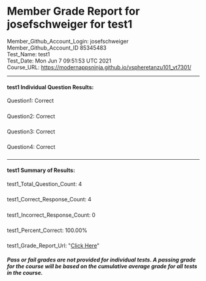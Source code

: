 # Member Grade Report for josefschweiger for test1  
   
Member_Github_Account_Login: josefschweiger  
Member_Github_Account_ID 85345483  
Test_Name: test1  
Test_Date: Mon Jun  7 09:51:53 UTC 2021  
Course_URL: https://modernappsninja.github.io/vspheretanzu101_vt7301/  
   
---  
#### test1 Individual Question Results:  
Question1: Correct  
#####  
Question2: Correct  
#####  
Question3: Correct  
#####  
Question4: Correct  
#####  
---  
#### test1 Summary of Results:  
test1_Total_Question_Count: 4  
#####  
test1_Correct_Response_Count: 4  
#####  
test1_Incorrect_Response_Count: 0  
#####  
test1_Percent_Correct: 100.00%  
#####  
test1_Grade_Report_Url: "[Click Here](https://github.com/modernappsninjas/josefschweiger/blob/main/static/userdata/courses/vspheretanzu101_vt7301/grade_report.pr585.test1.md)"
##### Pass or fail grades are not provided for individual tests. A passing grade for the course will be based on the cumulative average grade for all tests in the course.  
